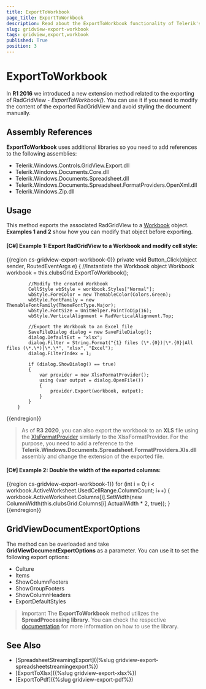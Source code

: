 ```yaml
---
title: ExportToWorkbook
page_title: ExportToWorkbook
description: Read about the ExportToWorkbook functionality of Telerik's {{ site.framework_name }} DataGrid used to modify the content of the exported grid and avoid styling the document manually.
slug: gridview-export-workbook
tags: gridview,export,workbook
published: True
position: 3
---
```


# ExportToWorkbook

In __R1 2016__ we introduced a new extension method related to the exporting of RadGridView - *ExportToWorkbook()*. You can use it if you need to modify the content of the exported RadGridView and avoid styling the document manually.

## Assembly References

__ExportToWorkbook__ uses additional libraries so you need to add references to the following assemblies:

* Telerik.Windows.Controls.GridView.Export.dll
* Telerik.Windows.Documents.Core.dll
* Telerik.Windows.Documents.Spreadsheet.dll 
* Telerik.Windows.Documents.Spreadsheet.FormatProviders.OpenXml.dll
* Telerik.Windows.Zip.dll

## Usage

This method exports the associated RadGridView to a [Workbook](https://docs.telerik.com/devtools/document-processing/libraries/radspreadprocessing/working-with-workbooks/working-wtih-workbooks-what-is-workbook) object. **Examples 1 and 2** show how you can modify that object before exporting.

#### __[C#] Example 1: Export RadGridView to a Workbook and modify cell style:__
{{region cs-gridview-export-workbook-0}}
	  private void Button_Click(object sender, RoutedEventArgs e)
        {
			//Instantiate the Workbook object
            Workbook workbook = this.clubsGrid.ExportToWorkbook();

			//Modify the created Workbook
            CellStyle wbStyle = workbook.Styles["Normal"];
            wbStyle.ForeColor = new ThemableColor(Colors.Green);
            wbStyle.FontFamily = new ThemableFontFamily(ThemeFontType.Major);
            wbStyle.FontSize = UnitHelper.PointToDip(16);
            wbStyle.VerticalAlignment = RadVerticalAlignment.Top;

			//Export the Workbook to an Excel file
            SaveFileDialog dialog = new SaveFileDialog();
            dialog.DefaultExt = "xlsx";
            dialog.Filter = String.Format("{1} files (\*.{0})|\*.{0}|All files (\*.\*)|\*.\*", "xlsx", "Excel");
            dialog.FilterIndex = 1;

            if (dialog.ShowDialog() == true)
            {
                var provider = new XlsxFormatProvider();
                using (var output = dialog.OpenFile())
                {
                    provider.Export(workbook, output);
                }
            }
        }
{{endregion}}

>As of **R3 2020**, you can also export the workbook to an **XLS** file using the [XlsFormatProvider](https://docs.telerik.com/devtools/document-processing/libraries/radspreadprocessing/formats-and-conversion/xls/xlsformatprovider) similarly to the XlsxFormatProvider. For the purpose, you need to add a reference to the **Telerik.Windows.Documents.Spreadsheet.FormatProviders.Xls.dll** assembly and change the extension of the exported file.

#### __[C#] Example 2: Double the width of the exported columns:__
{{region cs-gridview-export-workbook-1}}
    for (int i = 0; i < workbook.ActiveWorksheet.UsedCellRange.ColumnCount; i++)
    {
        workbook.ActiveWorksheet.Columns[i].SetWidth(new ColumnWidth(this.clubsGrid.Columns[i].ActualWidth * 2, true));
    }
{{endregion}}

## GridViewDocumentExportOptions

The method can be overloaded and take __GridViewDocumentExportOptions__ as a parameter. You can use it to set the following export options:

* Culture
* Items
* ShowColumnFooters
* ShowGroupFooters
* ShowColumnHeaders
* ExportDefaultStyles  

>important The __ExportToWorkbook__ method utilizes the **SpreadProcessing library**. You can check the respective [documentation](https://docs.telerik.com/devtools/document-processing/libraries/radspreadprocessing/overview) for more information on how to use the library.

## See Also

* [SpreadsheetStreamingExport]({%slug gridview-export-spreadsheetstreamingexport%})
* [ExportToXlsx]({%slug gridview-export-xlsx%})
* [ExportToPdf]({%slug gridview-export-pdf%})
